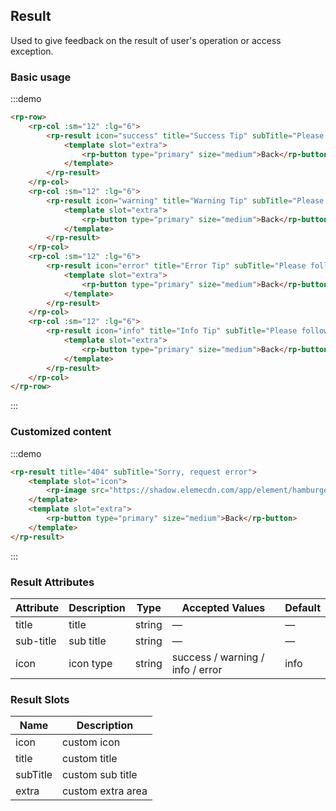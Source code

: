 ## Result

Used to give feedback on the result of user's operation or access exception.

### Basic usage

:::demo

```html
<rp-row>
    <rp-col :sm="12" :lg="6">
        <rp-result icon="success" title="Success Tip" subTitle="Please follow the instructions">
            <template slot="extra">
                <rp-button type="primary" size="medium">Back</rp-button>
            </template>
        </rp-result>
    </rp-col>
    <rp-col :sm="12" :lg="6">
        <rp-result icon="warning" title="Warning Tip" subTitle="Please follow the instructions">
            <template slot="extra">
                <rp-button type="primary" size="medium">Back</rp-button>
            </template>
        </rp-result>
    </rp-col>
    <rp-col :sm="12" :lg="6">
        <rp-result icon="error" title="Error Tip" subTitle="Please follow the instructions">
            <template slot="extra">
                <rp-button type="primary" size="medium">Back</rp-button>
            </template>
        </rp-result>
    </rp-col>
    <rp-col :sm="12" :lg="6">
        <rp-result icon="info" title="Info Tip" subTitle="Please follow the instructions">
            <template slot="extra">
                <rp-button type="primary" size="medium">Back</rp-button>
            </template>
        </rp-result>
    </rp-col>
</rp-row>
```

:::

### Customized content

:::demo

```html
<rp-result title="404" subTitle="Sorry, request error">
    <template slot="icon">
        <rp-image src="https://shadow.elemecdn.com/app/element/hamburger.9cf7b091-55e9-11e9-a976-7f4d0b07eef6.png"></rp-image>
    </template>
    <template slot="extra">
        <rp-button type="primary" size="medium">Back</rp-button>
    </template>
</rp-result>
```

:::

### Result Attributes

| Attribute | Description | Type   | Accepted Values                  | Default |
| --------- | ----------- | ------ | -------------------------------- | ------- |
| title     | title       | string | —                                | —       |
| sub-title | sub title   | string | —                                | —       |
| icon      | icon type   | string | success / warning / info / error | info    |

### Result Slots

| Name     | Description       |
| -------- | ----------------- |
| icon     | custom icon       |
| title    | custom title      |
| subTitle | custom sub title  |
| extra    | custom extra area |
